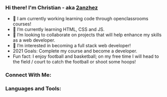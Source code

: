 ### Hi there! I'm Christian - aka [2anzhez][website]

- 👋 I am currently working learning code through openclassrooms courses!
- 🌱 I’m currently learning HTML, CSS and JS.
- 💞️ I’m looking to collaborate on projects that will help enhance my skills as a web developer.
- 👀 I’m interested in becoming a full stack web developer!
- 2021 Goals: Complete my course and become a developer.
- Fun fact: I enjoy football and basketball; on my free time I will head to the field / court to catch the football or shoot some hoops!

### Connect With Me:

### Languages and Tools:

[website]: https://2anchez.github.io/portfolio/